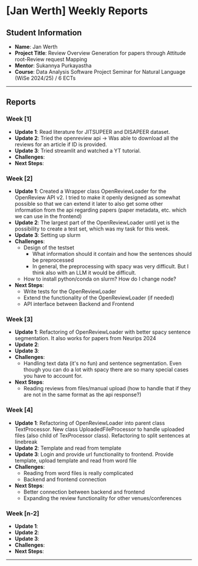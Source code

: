 # [Jan Werth] Weekly Reports

## Student Information

- **Name**: Jan Werth
- **Project Title**: Review Overview Generation for papers through Attitude root-Review request Mapping
- **Mentor**: Sukannya Purkayastha
- **Course**: Data Analysis Software Project Seminar for Natural Language (WiSe 2024/25) / 6 ECTs

---

## Reports

### Week [1]

- **Update 1**: Read literature for JITSUPEER and DISAPEER dataset.
- **Update 2**: Tried the openreview api -> Was able to download all the reviews for an article if ID is provided.
- **Update 3**: Tried streamlit and watched a YT tutorial.
- **Challenges**:
- **Next Steps**:

### Week [2]

- **Update 1**: Created a Wrapper class OpenReviewLoader for the OpenReview API v2. I tried to make it openly designed
  as somewhat
  possible so that we can extend it later to also get some other information from the api regarding papers (paper
  metadata, etc. which we can use in the frontend)
- **Update 2**: The largest part of the OpenReviewLoader until yet is the possibility to create a test set, which was my
  task for this week.
- **Update 3**: Setting up slurm
- **Challenges**:
    - Design of the testset
        - What information should it contain and how the sentences should be preprocessed
        - In general, the preprocessing with spacy was very difficult. But I think also with an LLM it would be
          difficult.
    - How to install python/conda on slurm? How do I change node?
- **Next Steps**:
    - Write tests for the OpenReviewLoader
    - Extend the functionality of the OpenReviewLoader (if needed)
    - API interface between Backend and Frontend

### Week [3]

- **Update 1**: Refactoring of OpenReviewLoader with better spacy sentence segmentation. It also works for papers from
  Neurips 2024
- **Update 2**:
- **Update 3**:
- **Challenges**:
    - Handling text data (it's no fun) and sentence segmentation. Even though you can do a lot with spacy
      there are so many special cases you have to account for.
- **Next Steps**:
    - Reading reviews from files/manual upload (how to handle that if they are not in the same format as the api
      response?)

### Week [4]

- **Update 1**: Refactoring of OpenReviewLoader into parent class TextProcessor. New class UploadedFileProcessor to
  handle uploaded files (also child of TexProcessor class). Refactoring to split sentences at linebreak
- **Update 2**: Template and read from template
- **Update 3**: Login and provide url functionality to frontend. Provide template, upload template and read from word
  file
- **Challenges**:
    - Reading from word files is really complicated
    - Backend and frontend connection
- **Next Steps**:
    - Better connection between backend and frontend
    - Expanding the review functionality for other venues/conferences

### Week [n-2]

- **Update 1**:
- **Update 2**:
- **Update 3**:
- **Challenges**:
- **Next Steps**:

---
